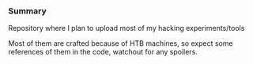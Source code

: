 ### Summary

Repository where I plan to upload most of my hacking experiments/tools 

Most of them are crafted because of HTB machines, so expect some references of them in the code, watchout for any spoilers.
